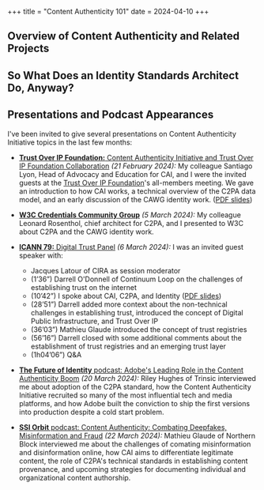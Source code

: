 +++
title = "Content Authenticity 101"
date = 2024-04-10
+++

## Overview of Content Authenticity and Related Projects




## So What Does an Identity Standards Architect Do, Anyway?





## Presentations and Podcast Appearances

I've been invited to give several presentations on Content Authenticity Initiative topics in the last few months:

* [**Trust Over IP Foundation:** Content Authenticity Initiative and Trust Over IP Foundation Collaboration](https://www.youtube.com/watch?v=pq_fFHMs7sQ) _(21 February 2024):_ My colleague Santiago Lyon, Head of Advocacy and Education for CAI, and I were the invited guests at the [Trust Over IP Foundation](https://trustoverip.org)'s all-members meeting. We gave an introduction to how CAI works, a technical overview of the C2PA data model, and an early discussion of the CAWG identity work. ([PDF slides](./2024-02-20-toip.pdf))

* [**W3C Credentials Community Group**](https://w3c-ccg.github.io/meetings/2024-03-05/) _(5 March 2024):_ My colleague Leonard Rosenthol, chief architect for C2PA, and I presented to W3C about C2PA and the CAWG identity work.

* [**ICANN 79:** Digital Trust Panel](https://icann.zoom.us/rec/play/WT_3H1hiqsNjhETwphfZ0XotRoJ1NwMBdGCdsxVcgo_-UvucGFZ3HrqujbrC33k3DhUa-_1OKzunifs1._3gUlV0p-0ENqQOH?canPlayFromShare=true&from=share_recording_detail&startTime=1709745304000&componentName=rec-play&originRequestUrl=https%3A%2F%2Ficann.zoom.us%2Frec%2Fshare%2FtgQRWJcqsyp0QoTP_oZ3rq5mgqwPCiaWP2BVtGA5k4tOrZPcVZDOHeYx5NMnTQgh.qXXceOvRIMqBxhd0%3FstartTime%3D1709745304000) _(6 March 2024):_ I was an invited guest speaker with:
  * Jacques Latour of CIRA as session moderator
  * (1’36”) Darrell O'Donnell of Continuum Loop on the challenges of establishing trust on the internet
  * (10’42”) I spoke about CAI, C2PA, and Identity ([PDF slides](./2024-03-06-icann.pdf))
  * (28’51”) Darrell added more context about the non-technical challenges in establishing trust, introduced the concept of Digital Public Infrastructure, and Trust Over IP
  * (36’03”) Mathieu Glaude introduced the concept of trust registries
  * (56’16”) Darrell closed with some additional comments about the establishment of trust registries and an emerging trust layer
  * (1h04’06”) Q&A

* [**The Future of Identity** podcast: Adobe's Leading Role in the Content Authenticity Boom](https://www.buzzsprout.com/2132091/14725496-eric-scouten-adobe-s-leading-role-in-the-content-authenticity-boom) _(20 March 2024):_ Riley Hughes of Trinsic interviewed me about adoption of the C2PA standard, how the Content Authenticity Initiative recruited so many of the most influential tech and media platforms, and how Adobe built the conviction to ship the first versions into production despite a cold start problem.

* [**SSI Orbit** podcast: Content Authenticity: Combating Deepfakes, Misinformation and Fraud](https://www.youtube.com/watch?v=VnovH1Cxz8g) _(22 March 2024):_ Mathieu Glaude of Northern Block interviewed me about the challenges of comating misinformation and disinformation online, how CAI aims to differentiate legitimate content, the role of C2PA's technical standards in establishing content provenance, and upcoming strategies for documenting individual and organizational content authorship.

